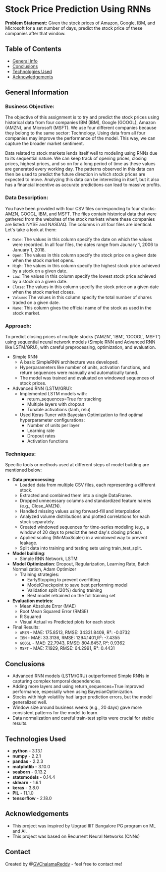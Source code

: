 # Stock Price Prediction Using RNNs
**Problem Statement:** Given the stock prices of Amazon, Google, IBM, and Microsoft for a set number of days, predict the stock price of these companies after that window.

## Table of Contents
* [General Info](#general-information)
* [Conclusions](#conclusions)
* [Technologies Used](#technologies-used)
* [Acknowledgements](#acknowledgements)

<!-- You can include any other section that is pertinent to your problem -->

## General Information
  ### Business Objective: 
  The objective of this assignment is to try and predict the stock prices using historical data from four companies IBM (IBM), Google (GOOGL), Amazon (AMZN), and Microsoft (MSFT).
  We use four different companies because they belong to the same sector: Technology. Using data from all four companies may improve the performance of the model. This way, we can capture the broader market sentiment.

  Data related to stock markets lends itself well to modeling using RNNs due to its sequential nature. We can keep track of opening prices, closing prices, highest prices, and so on for a long period of time as these values are generated every working day. The patterns observed in this data can then be used to predict the future direction in which stock prices are expected to move. Analyzing this data can be interesting in itself, but it also has a financial incentive as accurate predictions can lead to massive profits.

  ### Data Description:
  You have been provided with four CSV files corresponding to four stocks: AMZN, GOOGL, IBM, and MSFT. The files contain historical data that were gathered from the websites of the stock markets where these companies are listed: NYSE and NASDAQ. The columns in all four files are identical. Let's take a look at them:
    
  - `Date`: The values in this column specify the date on which the values were recorded. In all four files, the dates range from Jaunary 1, 2006 to January 1, 2018.
  - `Open`: The values in this column specify the stock price on a given date when the stock market opens.
  - `High`: The values in this column specify the highest stock price achieved by a stock on a given date.
  - `Low`: The values in this column specify the lowest stock price achieved by a stock on a given date.
  - `Close`: The values in this column specify the stock price on a given date when the stock market closes.
  - `Volume`: The values in this column specify the total number of shares traded on a given date.
  - `Name`: This column gives the official name of the stock as used in the stock market.

  ### Approach:
  To predict closing prices of multiple stocks ('AMZN', 'IBM', 'GOOGL', MSFT') using sequential neural network models (Simple RNN and Advanced RNN like LSTM/GRU), with careful preprocessing, optimization, and evaluation.
  - Simple RNN:
    - A basic SimpleRNN architecture was developed.
    - Hyperparameters like number of units, activation functions, and return sequences were manually and automatically tuned.
    - The model was trained and evaluated on windowed sequences of stock prices.
  - Advanced RNN (LSTM/GRU):
    - Implemented LSTM models with:
      - return_sequences=True for stacking
      - Multiple layers with dropout
      - Tunable activations (tanh, relu)
    - Used Keras Tuner with Bayesian Optimization to find optimal hyperparameter configurations:
      - Number of units per layer
      - Learning rate
      - Dropout rates
      - Activation functions

 ### Techniques:
 Specific tools or methods used at different steps of model building are mentioned below: 
 -	**Data preprocessing**:
    - Loaded data from multiple CSV files, each representing a different stock.
    - Extracted and combined them into a single DataFrame.
    - Dropped unnecessary columns and standardized feature names (e.g., Close_AMZN).
    - Handled missing values using forward-fill and interpolation.
    - Analyzed volume distributions and plotted correlations for each stock separately.
    - Created windowed sequences for time-series modeling (e.g., a window of 20 days to predict the next day's closing prices).
    - Applied scaling (MinMaxScaler) in a windowed way to prevent leakage.
    - Split data into training and testing sets using train_test_split.
 -	**Model building**:
    - Simple RNN Network, LSTM
 -	**Model Optimization**: Dropout, Regularization, Learning Rate, Batch Normalization, Adam Optimizer
      - Training strategies:
        - EarlyStopping to prevent overfitting
        - ModelCheckpoint to save best performing model
        - Validation split (20%) during training
        - Best model retrained on the full training set
 -	**Evaluation metrics**:
    - Mean Absolute Error (MAE)
    - Root Mean Squared Error (RMSE)
    - R Squared
    - Visual Actual vs Predicted plots for each stock
 - Final Results:
   - `AMZN` - MAE: 175.8513, RMSE: 34331.8409, R²: -0.0732
   - `IBM` - MAE: 33.3136, RMSE: 1294.1401,R²: -7.4355
   - `GOOGL` - MAE: 22.7943, RMSE: 804.6457, R²: 0.9362
   - `MSFT` - MAE: 7.1929, RMSE: 64.2991, R²: 0.4431

## Conclusions
- Advanced RNN models (LSTM/GRU) outperformed Simple RNNs in capturing complex temporal dependencies.
- Adding more layers and using return_sequences=True improved performance, especially when using BayesianOptimization.
- Stocks with high volatility had larger prediction errors, but the model generalized well.
- Window size around business weeks (e.g., 20 days) gave more consistent patterns for the model to learn.
- Data normalization and careful train-test splits were crucial for stable results.

## Technologies Used
- **python** - 3.13.1
- **numpy** - 2.2.1
- **pandas** - 2.2.3
- **matplotlib** - 3.10.0
- **seaborn** - 0.13.2
- **statsmodels** - 0.14.4
- **sklearn** - 1.6.1
- **keras** - 3.8.0
- **PIL** - 11.1.0
- **tensorflow** - 2.18.0

## Acknowledgements

- This project was inspired by Upgrad IIIT Bangalore PG program on ML and AI.
- This project was based on Recurrent Neural Networks (CNNs)


## Contact
Created by @[GVChalamaReddy](https://github.com/GVChalamaReddy) - feel free to contact me!
